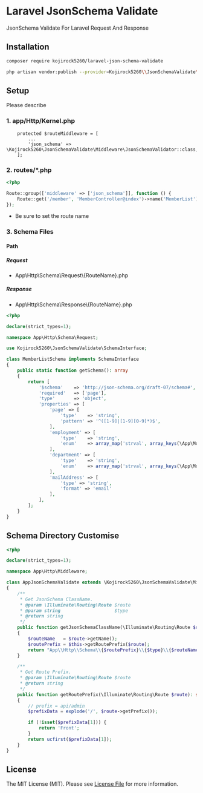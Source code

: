 # Laravel JsonSchema Validate


JsonSchema Validate For Laravel Request And Response 

## Installation

```bash
composer require kojirock5260/laravel-json-schema-validate
```

```bash
php artisan vendor:publish --provider=Kojirock5260\\JsonSchemaValidate\\JsonSchemaServiceProvider
```

## Setup

Please describe

### 1. app/Http/Kernel.php

```
    protected $routeMiddleware = [
        ...
        'json_schema' => \Kojirock5260\JsonSchemaValidate\Middleware\JsonSchemaValidator::class,
    ];
```

### 2. routes/*.php

```php
<?php

Route::group(['middleware' => ['json_schema']], function () {
    Route::get('/member', 'MemberController@index')->name('MemberList');
});
```

* Be sure to set the route name

### 3. Schema Files

#### Path

##### Request

* App\Http\Schema\Request\\{RouteName}.php

##### Response

* App\Http\Schema\Response\\{RouteName}.php 

```php
<?php

declare(strict_types=1);

namespace App\Http\Schema\Request;

use Kojirock5260\JsonSchemaValidate\SchemaInterface;

class MemberListSchema implements SchemaInterface
{
    public static function getSchema(): array
    {
        return [
            '$schema'    => 'http://json-schema.org/draft-07/schema#',
            'required'   => ['page'],
            'type'       => 'object',
            'properties' => [
                'page' => [
                    'type'    => 'string',
                    'pattern' => '^([1-9]|[1-9][0-9]*)$',
                ],
                'employment' => [
                    'type'    => 'string',
                    'enum'    => array_map('strval', array_keys(\App\Models\Member::EMPLOYMENT_LIST)),
                ],
                'department' => [
                    'type'    => 'string',
                    'enum'    => array_map('strval', array_keys(\App\Models\Member::DEPARTMENT_LIST)),
                ],
                'mailAddress' => [
                    'type' => 'string',
                    'format' => 'email'
                ],
            ],
        ];
    }
}

```


## Schema Directory Customise

```php
<?php

declare(strict_types=1);

namespace App\Http\Middleware;

class AppJsonSchemaValidate extends \Kojirock5260\JsonSchemaValidate\Middleware\JsonSchemaValidator
{
    /**
     * Get JsonSchema ClassName.
     * @param \Illuminate\Routing\Route $route
     * @param string                    $type
     * @return string
     */
    public function getJsonSchemaClassName(\Illuminate\Routing\Route $route, string $type): string
    {
        $routeName   = $route->getName();
        $routePrefix = $this->getRoutePrefix($route);
        return "App\\Http\\Schema\\{$routePrefix}\\{$type}\\{$routeName}Schema";
    }

    /**
     * Get Route Prefix.
     * @param \Illuminate\Routing\Route $route
     * @return string
     */
    public function getRoutePrefix(\Illuminate\Routing\Route $route): string
    {
        // prefix = api/admin
        $prefixData = explode('/', $route->getPrefix());

        if (!isset($prefixData[1])) {
            return 'Front';
        }
        return ucfirst($prefixData[1]);
    }
}

```




## License

The MIT License (MIT). Please see [License File](LICENSE) for more information.
